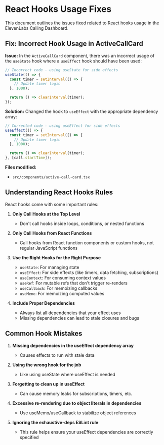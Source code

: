 # React Hooks Usage Fixes

This document outlines the issues fixed related to React hooks usage in the ElevenLabs Calling Dashboard.

## Fix: Incorrect Hook Usage in ActiveCallCard

**Issue:** In the `ActiveCallCard` component, there was an incorrect usage of the `useState` hook where a `useEffect` hook should have been used:

```jsx
// Incorrect code - using useState for side effects
useState(() => {
  const timer = setInterval(() => {
    // Update timer logic
  }, 1000);

  return () => clearInterval(timer);
});
```

**Solution:** Changed the hook to `useEffect` with the appropriate dependency array:

```jsx
// Corrected code - using useEffect for side effects
useEffect(() => {
  const timer = setInterval(() => {
    // Update timer logic
  }, 1000);

  return () => clearInterval(timer);
}, [call.startTime]);
```

**Files modified:**
- `src/components/active-call-card.tsx`

## Understanding React Hooks Rules

React hooks come with some important rules:

1. **Only Call Hooks at the Top Level**
   - Don't call hooks inside loops, conditions, or nested functions

2. **Only Call Hooks from React Functions**
   - Call hooks from React function components or custom hooks, not regular JavaScript functions

3. **Use the Right Hooks for the Right Purpose**
   - `useState`: For managing state
   - `useEffect`: For side effects (like timers, data fetching, subscriptions)
   - `useContext`: For consuming context values
   - `useRef`: For mutable refs that don't trigger re-renders
   - `useCallback`: For memoizing callbacks
   - `useMemo`: For memoizing computed values

4. **Include Proper Dependencies**
   - Always list all dependencies that your effect uses
   - Missing dependencies can lead to stale closures and bugs

## Common Hook Mistakes

1. **Missing dependencies in the useEffect dependency array**
   - Causes effects to run with stale data

2. **Using the wrong hook for the job**
   - Like using useState where useEffect is needed

3. **Forgetting to clean up in useEffect**
   - Can cause memory leaks for subscriptions, timers, etc.

4. **Excessive re-rendering due to object literals in dependencies**
   - Use useMemo/useCallback to stabilize object references

5. **Ignoring the exhaustive-deps ESLint rule**
   - This rule helps ensure your useEffect dependencies are correctly specified
